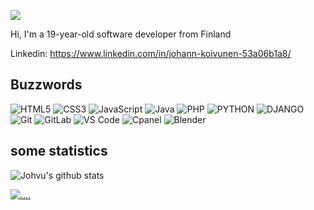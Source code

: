 

[![](https://img.shields.io/badge/-@johvu-%23181717?style=flat-square&logo=github)](https://github.com/johvu)


Hi, I'm a 19-year-old software developer from Finland

Linkedin: https://www.linkedin.com/in/johann-koivunen-53a06b1a8/

## Buzzwords

![HTML5](https://img.shields.io/badge/-HTML5-%23E44D27?style=flat-square&logo=html5&logoColor=ffffff)
![CSS3](https://img.shields.io/badge/-CSS3-%231572B6?style=flat-square&logo=css3)
![JavaScript](https://img.shields.io/badge/-JavaScript-%23F7DF1C?style=flat-square&logo=javascript&logoColor=000000&labelColor=%23F7DF1C&color=%23FFCE5A)
![Java](https://img.shields.io/badge/-Java-fff?&logo=Java&logoColor=000000)
![PHP](https://img.shields.io/badge/-PHP-fff?&logo=PHP&logoColor=000000)
![PYTHON](https://img.shields.io/badge/-PYTHON-fff?&logo=PYTHON&logoColor=000000)
![DJANGO](https://img.shields.io/badge/-DJANGO-fff?&logo=DJANGO&logoColor=000000)
![Git](https://img.shields.io/badge/-Git-%23F05032?style=flat-square&logo=git&logoColor=%23ffffff)
![GitLab](https://img.shields.io/badge/-GitLab-FCA121?style=flat-square&logo=gitlab)
![VS Code](https://img.shields.io/badge/-VSCode-%23007ACC?style=flat-square&logo=visual-studio-code)
![Cpanel](https://img.shields.io/badge/cpanel-%23007ACC?style=flat-square&logo==cpanel&logoColor=white)
![Blender](https://img.shields.io/badge/-blender-%23007ACC?style=flat-square&logo=blender)


## some statistics
![Johvu's github stats](https://github-readme-stats.vercel.app/api?username=johvu&show_icons=true&theme=dracula)

[![....](https://github-readme-stats.vercel.app/api/top-langs/?username=johvu)](https://github.com/Johvu/pvalo)

